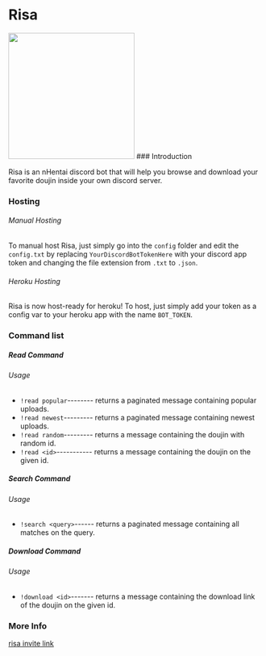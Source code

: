 # Risa

<img src="https://i.ibb.co/JnkVh0L/18-cropped.jpg" width="250" height="250">
### Introduction

Risa is an nHentai discord bot that will help you browse and download your favorite doujin inside your own discord server.

### Hosting

###### Manual Hosting
To manual host Risa, just simply go into the `config` folder and edit the `config.txt` by replacing `YourDiscordBotTokenHere` with your discord app token and changing the file extension from `.txt` to `.json`.

###### Heroku Hosting
Risa is now host-ready for heroku! To host, just simply add your token as a config var 
to your heroku app with the name `BOT_TOKEN`.

### Command list

##### Read Command

###### Usage
* `!read popular`-------- returns a paginated message containing popular uploads.
* `!read newest`--------- returns a paginated message containing newest uploads.
* `!read random`--------- returns a message containing the doujin with random id. 
* `!read <id>`----------- returns a message containing the doujin on the given id. 

##### Search Command

###### Usage
* `!search <query>`------ returns a paginated message containing all matches on the query.


##### Download Command

###### Usage
* `!download <id>`------- returns a message containing the download link of the doujin on the given id.


### More Info

[risa invite link](https://discord.com/api/oauth2/authorize?client_id=874157314565881876&permissions=0&scope=bot)
